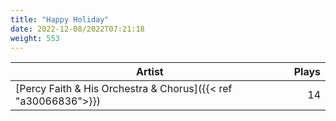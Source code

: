 ```yaml
---
title: "Happy Holiday"
date: 2022-12-08/2022T07:21:18
weight: 553
---
```




 Artist | Plays 
----- | -----:
[Percy Faith & His Orchestra & Chorus]({{< ref "a30066836">}}) | 14
